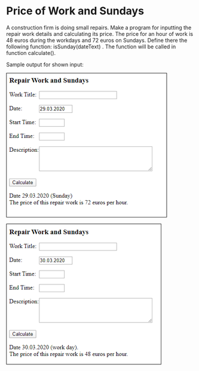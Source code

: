 # Price of Work and Sundays

A construction firm is doing small repairs. Make a program for inputting the repair work details and calculating its price. The price for an hour of work is 48 euros during the workdays and 72 euros on Sundays. Define there the following function: isSunday(dateText) . The function will be called in function calculate().

Sample output for shown input:

![Repair_work](./07.10a.png)

![Repair_work2](./07.10a_b.png)

